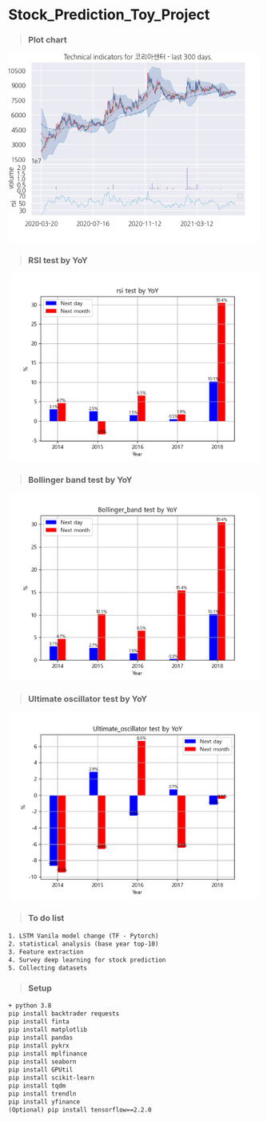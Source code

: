 # Stock_Prediction_Toy_Project
>### Plot chart
<p align="center">
  <img src="results/코리아센터.png" width="600"/>
</p>

>### RSI test by YoY
<p align="center">
  <img src="results/rsi_year_results_+-version.png" width="500"/>
</p>

>### Bollinger band test by YoY
<p align="center">
  <img src="results/Bollinger_band_year_results.png" width="500"/>
</p>

>### Ultimate oscillator test by YoY
<p align="center">
  <img src="results/Ultimate_oscillator_year_results.png" width="500"/>
</p>

>### To do list
```
1. LSTM Vanila model change (TF - Pytorch)
2. statistical analysis (base year top-10)
3. Feature extraction
4. Survey deep learning for stock prediction
5. Collecting datasets
```

>### Setup
```
+ python 3.8
pip install backtrader requests
pip install finta 
pip install matplotlib
pip install pandas 
pip install pykrx 
pip install mplfinance
pip install seaborn 
pip install GPUtil 
pip install scikit-learn 
pip install tqdm
pip install trendln
pip install yfinance
(Optional) pip install tensorflow==2.2.0
```
